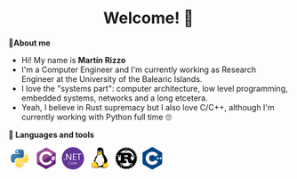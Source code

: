 <h1 align="center"> Welcome! 👋 </h1> 

**🤔About me**
- Hi! My name is **Martín Rizzo**
- I'm a Computer Engineer and I'm currently working as Research Engineer at the University of the Balearic Islands.
- I love the "systems part": computer architecture, low level programming, embedded systems, networks and a long etcetera.
- Yeah, I believe in Rust supremacy but I also love C/C++, although I'm currently working with Python full time 🙄

**🧰 Languages and tools**
  <div>
    <img src="https://github.com/devicons/devicon/blob/master/icons/python/python-original.svg" width=40 height=40>&nbsp;
    <img src="https://github.com/devicons/devicon/blob/master/icons/csharp/csharp-original.svg" width=40 height=40>&nbsp;
    <img src="https://github.com/devicons/devicon/blob/master/icons/dotnetcore/dotnetcore-original.svg" width=40 height=40>&nbsp;
    <img src="https://github.com/devicons/devicon/blob/master/icons/linux/linux-original.svg" width=40 height=40>&nbsp;
    <img src="https://github.com/devicons/devicon/blob/master/icons/rust/rust-original.svg" width=40 height=40>&nbsp;
    <img src="https://github.com/devicons/devicon/blob/master/icons/cplusplus/cplusplus-plain.svg" width=40 height=40>&nbsp;
  </div>
